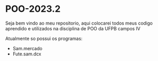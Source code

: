 # POO-2023.2
Seja bem vindo ao meu repositorio, aqui colocarei todos meus codigo aprendido e utilizados na disciplina de POO da UFPB campos IV
 
Atualmente so possui os programas:

- Sam.mercado
- Fute.sam.dcx
